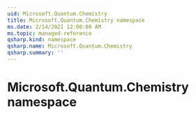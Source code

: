 ```yaml
---
uid: Microsoft.Quantum.Chemistry
title: Microsoft.Quantum.Chemistry namespace
ms.date: 2/14/2021 12:00:00 AM
ms.topic: managed-reference
qsharp.kind: namespace
qsharp.name: Microsoft.Quantum.Chemistry
qsharp.summary: ''
---
```


# Microsoft.Quantum.Chemistry namespace



